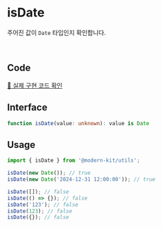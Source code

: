 # isDate

주어진 값이 `Date` 타입인지 확인합니다.

<br />

## Code
[🔗 실제 구현 코드 확인](https://github.com/modern-agile-team/modern-kit/blob/main/packages/utils/src/validator/isDate/index.ts)

## Interface
```ts title="typescript"
function isDate(value: unknown): value is Date
```

## Usage
```ts title="typescript"
import { isDate } from '@modern-kit/utils';

isDate(new Date()); // true
isDate(new Date('2024-12-31 12:00:00')); // true

isDate([]); // false
isDate(() => {}); // false
isDate('123'); // false
isDate(123); // false
isDate({}); // false
```
